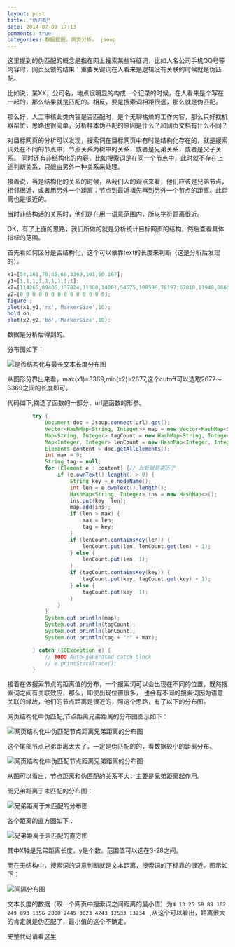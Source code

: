 ```yaml
---
layout: post
title: "伪匹配"
date: 2014-07-09 17:13
comments: true
categories: 数据挖掘，网页分析， jsoup
---
```


这里提到的伪匹配的概念是指在网上搜索某些特征词，比如人名公司手机QQ号等内容时，网页反馈的结果：重要关键词在人看来是逻辑没有关联的时候就是伪匹配。

比如说，某XX，公司名，地点很明显的构成一个记录的时候，在人看来是个写在一起的，那么结果就是匹配的。相反，要是搜索词相距很远，那么就是伪匹配。

那么好，人工审核此类内容是否匹配时，是个无聊枯燥的工作内容，那么只好找机器帮忙，思路也很简单，分析样本伪匹配的原因是什么？和网页文档有什么不同？

对目标网页的分析可以发现，搜索词在目标网页中有时是结构化存在的，就是搜索词处在不同的节点中，节点关系为树中的关系，或者是兄弟关系，或者是父子关系。
同时还有非结构化的内容，比如搜索词是在同一个节点中，此时就不存在上述判断关系，只能由另外一种关系来处理。
<!-- more -->
接着说，当是结构化的关系的时候，从我们人的观点来看，他们应该是兄弟节点，相邻很近，或者用另外一个距离：节点到最近祖先再到另外一个节点的距离。此距离也是很近的。

当时非结构话的关系时，他们是在用一语意范围内，所以字符距离很近。

OK，有了上面的思路，我们所做的就是分析统计目标网页的结构，然后查看具体指标的范围。

首先看如何区分是否结构化，这个可以依靠text的长度来判断（这是分析后发现的）。

```octave
x1=[54,161,70,65,66,3369,101,50,167];
y1=[1,1,1,1,1,1,1,1,1];
x2=[114265,89406,137824,11300,14001,54575,108596,78197,67810,11948,8660,2677,103724,8686];
y2=[0 0 0 0 0 0 0 0 0 0 0 0 0 0];
figure ;
plot(x1,y1,'rx','MarkerSize',10);
hold on;
plot(x2,y2,'bo','MarkerSize',10);
```

数据是分析后得到的。

分布图如下：

![是否结构化与最长文本长度分布图](https://raw.githubusercontent.com/aluenkinglee/aluenkinglee.github.io/source/source/images/2014-07-09-wei-pi-pei/false%20match1.png "是否结构化与最长文本长度分布图")

从图形分界出来看，max(x1)=3369,min(x2)=2677,这个cutoff可以选取2677～3369之间的长度即可。

代码如下,摘选了函数的一部分，url是函数的形参。

```java
        try {
            Document doc = Jsoup.connect(url).get();
            Vector<HashMap<String, Integer>> map = new Vector<HashMap<String, Integer>>();
            Map<String, Integer> tagCount = new HashMap<String, Integer>();
            Map<Integer, Integer> lenCount = new HashMap<Integer, Integer>();
            Elements content = doc.getAllElements();
            int max = 0;
            String tag = null;
            for (Element e : content) {// 此处就是遍历了
                if (e.ownText().length() > 0) {
                    String key = e.nodeName();
                    int len = e.ownText().length();
                    HashMap<String, Integer> ins = new HashMap<>();
                    ins.put(key, len);
                    map.add(ins);
                    if (len > max) {
                        max = len;
                        tag = key;
                    }
                    if (lenCount.containsKey(len)) {
                        lenCount.put(len, lenCount.get(len) + 1);
                    } else {
                        lenCount.put(len, 1);
                    }
                    if (tagCount.containsKey(key)) {
                        tagCount.put(key, tagCount.get(key) + 1);
                    } else {
                        tagCount.put(key, 1);
                    }
                }
            }
            System.out.println(map);
            System.out.println(tagCount);
            System.out.println(lenCount);
            System.out.println(tag + ":" + max);

        } catch (IOException e) {
            // TODO Auto-generated catch block
            // e.printStackTrace();
        }
```

接着在做搜索节点的距离值的分布，一个搜索词可以会出现在不同的位置，既然搜索词之间有关联效应，那么，即使出现位置很多，
也会有不同的搜索词因为语意关联的缘故，他们的节点距离是很近的，照这个思路，有了以下的分布图。

网页结构化中伪匹配,节点距离兄弟距离的分布图图示如下：

![网页结构化中伪匹配节点距离兄弟距离的分布图](https://raw.githubusercontent.com/aluenkinglee/aluenkinglee.github.io/source/source/images/2014-07-09-wei-pi-pei/false%20match3.png "网页结构化中伪匹配节点距离兄弟距离的分布图")

这个尾部节点兄弟距离太大了，一定是伪匹配的的，看数据较小的距离分布。

![网页结构化中伪匹配节点距离兄弟距离的分布图](https://raw.githubusercontent.com/aluenkinglee/aluenkinglee.github.io/source/source/images/2014-07-09-wei-pi-pei/false%20match4.png "网页结构化中伪匹配节点距离兄弟距离的分布图")

从图可以看出，节点距离和伪匹配的关系不大，主要是兄弟距离起作用。

而兄弟距离于未匹配的分布图：

![兄弟距离于未匹配的分布图](https://raw.githubusercontent.com/aluenkinglee/aluenkinglee.github.io/source/source/images/2014-07-09-wei-pi-pei/false%20match5.png "兄弟距离于未匹配的分布图")

各个距离的直方图如下：

![兄弟距离于未匹配的直方图](https://raw.githubusercontent.com/aluenkinglee/aluenkinglee.github.io/source/source/images/2014-07-09-wei-pi-pei/false%20match6.png "兄弟距离于未匹配的直方图")

其中X轴是兄弟距离长度，y是个数。范围值可以选在3-28之间。

而在无结构中，搜索词的语意判断就是文本距离，搜索词的下标靠的很近。图示如下：

![间隔分布图](https://raw.githubusercontent.com/aluenkinglee/aluenkinglee.github.io/source/source/images/2014-07-09-wei-pi-pei/false%20match2.png "间隔分布图")

文本长度的数据（取一个网页中搜索词之间距离的最小值）为`4 13 25 58 89 102 249 893 1356 2000 2445 3023 4243 12533 13234`
,从这个可以看出，距离很大的肯定就是伪匹配了，最小值的这个不确定。

完整代码请看[这里](https://github.com/aluenkinglee/stuff/tree/master/java/match)